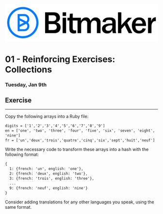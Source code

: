 ![bitmaker](https://github.com/johncarlolopez/bitmaker-reference/blob/master/bitmakerlogo.svg)
# 01 - Reinforcing Exercises: Collections
### Tuesday, Jan 9th

## Exercise
___
Copy the following arrays into a Ruby file:
```
digits = ['1','2','3','4','5','6','7','8','9']
en = ['one', 'two', 'three', 'four', 'five', 'six', 'seven', 'eight', 'nine']
fr = ['un','deux','trois','quatre','cinq','six','sept','huit','neuf']
```
Write the necessary code to transform these arrays into a hash with the following format:
```
{
  1: {french: 'un', english: 'one'},
  2: {french: 'deux', english: 'two'},
  3: {french: 'trois', english: 'three'},
  ...
  9: {french: 'neuf', english: 'nine'}
}
```
Consider adding translations for any other languages you speak, using the same format.
